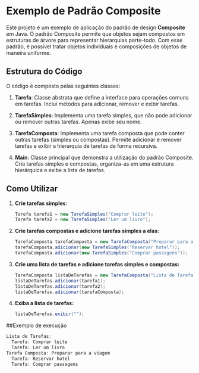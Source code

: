 # Exemplo de Padrão Composite

Este projeto é um exemplo de aplicação do padrão de design **Composite** em Java. O padrão Composite permite que objetos sejam compostos em estruturas de árvore para representar hierarquias parte-todo. Com esse padrão, é possível tratar objetos individuais e composições de objetos de maneira uniforme.

## Estrutura do Código

O código é composto pelas seguintes classes:

1. **Tarefa**: Classe abstrata que define a interface para operações comuns em tarefas. Inclui métodos para adicionar, remover e exibir tarefas.

2. **TarefaSimples**: Implementa uma tarefa simples, que não pode adicionar ou remover outras tarefas. Apenas exibe seu nome.

3. **TarefaComposta**: Implementa uma tarefa composta que pode conter outras tarefas (simples ou compostas). Permite adicionar e remover tarefas e exibir a hierarquia de tarefas de forma recursiva.

4. **Main**: Classe principal que demonstra a utilização do padrão Composite. Cria tarefas simples e compostas, organiza-as em uma estrutura hierárquica e exibe a lista de tarefas.

## Como Utilizar

1. **Crie tarefas simples**:
   ```java
   Tarefa tarefa1 = new TarefaSimples("Comprar leite");
   Tarefa tarefa2 = new TarefaSimples("Ler um livro");
2. **Crie tarefas compostas e adicione tarefas simples a elas:**
   ```java
   TarefaComposta tarefaComposta = new TarefaComposta("Preparar para a viagem");
   tarefaComposta.adicionar(new TarefaSimples("Reservar hotel"));
   tarefaComposta.adicionar(new TarefaSimples("Comprar passagens"));
3. **Crie uma lista de tarefas e adicione tarefas simples e compostas:**
   ```java
   TarefaComposta listaDeTarefas = new TarefaComposta("Lista de Tarefas");
   listaDeTarefas.adicionar(tarefa1);
   listaDeTarefas.adicionar(tarefa2);
   listaDeTarefas.adicionar(tarefaComposta);
4. **Exiba a lista de tarefas:**
   ```java
   listaDeTarefas.exibir("");

##Exemplo de execução
```java
Lista de Tarefas:
  Tarefa: Comprar leite
  Tarefa: Ler um livro
Tarefa Composta: Preparar para a viagem
  Tarefa: Reservar hotel
  Tarefa: Comprar passagens


